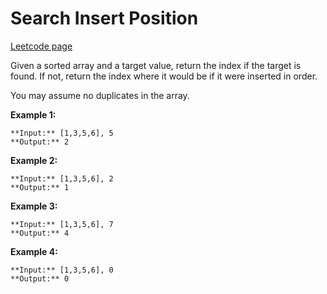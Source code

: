 # Search Insert Position
[Leetcode page](https://leetcode.com/problems/search-insert-position/description)

Given a sorted array and a target value, return the index if the target is
found. If not, return the index where it would be if it were inserted in
order.

You may assume no duplicates in the array.

**Example 1:**

    
    
    **Input:** [1,3,5,6], 5
    **Output:** 2
    

**Example 2:**

    
    
    **Input:** [1,3,5,6], 2
    **Output:** 1
    

**Example 3:**

    
    
    **Input:** [1,3,5,6], 7
    **Output:** 4
    

**Example 4:**

    
    
    **Input:** [1,3,5,6], 0
    **Output:** 0
    


